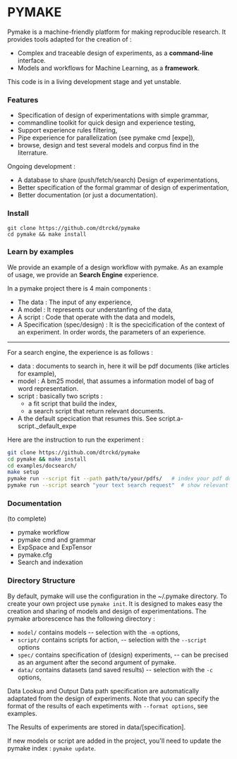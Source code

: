# PYMAKE

Pymake is a machine-friendly platform for making reproducible research. It provides tools adapted for the creation of :
* Complex and traceable design of experiments, as a **command-line** interface.
* Models and workflows for Machine Learning, as a **framework**.

This code is in a living development stage and yet unstable.

### Features
* Specification of design of experimentations with simple grammar,
* commandline toolkit for quick design and experience testing,
* Support experience rules filtering,
* Pipe experience for parallelization (see pymake cmd [expe]),
* browse, design and test several models and corpus find in the literrature.

Ongoing development :

* A database to share (push/fetch/search) Design of experimentations,
* Better specification of the formal grammar of design of experimentation,
* Better documentation (or just a documentation).


### Install

```
git clone https://github.com/dtrckd/pymake
cd pymake && make install
```

### Learn by examples

We provide an example of a design workflow with pymake.
As an example of usage, we provide an **Search Engine** experience.

In a pymake project there is 4 main components : 

* The data : The input of any experience,
* A model : It represents our understanfing of the data,
* A script : Code that operate with the data and models,
* A Specification (spec/design) : It is the specicification of the context of an experiment. In order words, the parameters of an experience.
----

For a search engine, the experience is as follows : 
* data : documents to search in, here it will be pdf documents (like articles for example),
* model : A bm25 model, that assumes a information model of bag of word representation.
* script : basically two scripts :
    + a fit script that build  the index,
    + a search script that return relevant documents.
* A the default specication that resumes this. See script.a-script.\_default_expe

Here are the instruction to run the experiment :


```bash
git clone https://github.com/dtrckd/pymake
cd pymake && make install
cd examples/docsearch/
make setup
pymake run --script fit --path path/to/your/pdfs/   # index your pdf documents, take a coffe
pymake run --script search "your text search request"  # show relevant information
```



### Documentation

(to complete)

* pymake workflow
* pymake cmd and grammar
* ExpSpace and ExpTensor
* pymake.cfg
* Search and indexation


### Directory Structure

By default, pymake will use the configuration in the ~/.pymake directory. To create your own project use `pymake init`. 
It is designed to makes easy the creation and sharing of models and design of experimentations.
The pymake arborescence has the following directory :

* `model/` contains models -- selection with the `-m` options,
* `script/` contains scripts for action, -- selection with the `--script` options
* `spec/` contains specification of (design) experiments, -- can be precised as an argument after the second argument of pymake.
* `data/` contains datasets (and saved results) -- selection with the `-c` options,


Data Lookup and Output Data path specification are automatically adaptated from the design of experiments. Note that you can specify the format of the results of each expetiments with `--format options`, see examples.

The Results of experiments are stored in data/[specification].

If new models or script are added in the project, you'll need to update the pymake index : ```pymake update```.


